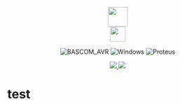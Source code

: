 <p align="center">
<img src="https://www.mcselec.com/images/stories/mcse/avr_logo.png" height="45">
</br>
<img src="https://edasim.com/wp-content/uploads/2020/06/edasim-integrating-ideas-logo-proteus.png" height="35">
</p>

<p align="center">
<img alt="BASCOM_AVR" src="https://img.shields.io/badge/BASCOM_AVR-2.0.8.5-badcff.svg">
<img alt="Windows" src="https://img.shields.io/badge/OS-Windows-blue.svg">
<img alt="Proteus" src="https://img.shields.io/badge/Proteus-8.13 SP0-006175.svg">
</p>

<p align="center">
    <a href="mailto:asdada@asdasd.com">
      <img src="https://img.shields.io/badge/-Email-gray.svg?colorA=gray&colorB=4F44D6&style=for-the-badge&logo=Gmail"/>
    </a>
    <a href="https://www.instagram.com/khalilian.ah/">
      <img src="https://img.shields.io/badge/-Instagram-gray.svg?colorA=gray&colorB=4CAF50&style=for-the-badge&logo=Instagram"/>
    </a>
  </p>


# test #

